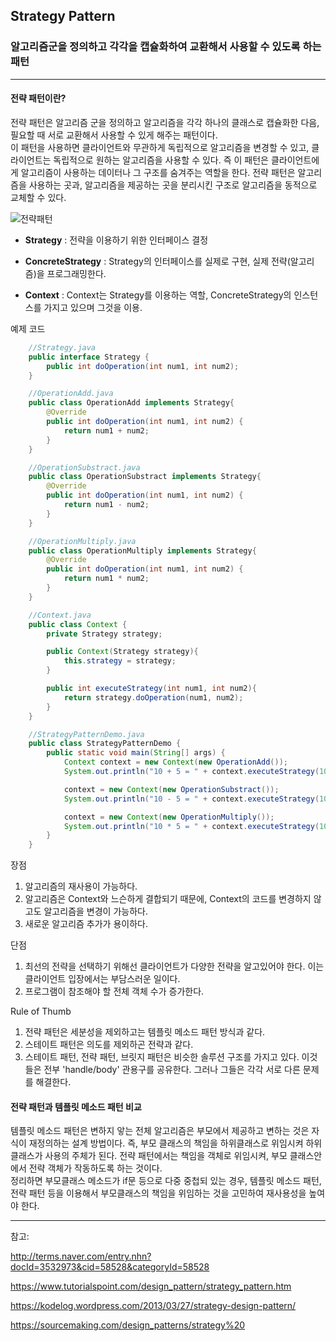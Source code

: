 ## Strategy Pattern
### 알고리즘군을 정의하고 각각을 캡슐화하여 교환해서 사용할 수 있도록 하는 패턴

-------

#### 전략 패턴이란?
전략 패턴은 알고리즘 군을 정의하고 알고리즘을 각각 하나의 클래스로 캡슐화한 다음, 필요할 때 서로 교환해서 사용할 수 있게 해주는 패턴이다.  
이 패턴을 사용하면 클라이언트와 무관하게 독립적으로 알고리즘을 변경할 수 있고, 클라이언트는 독립적으로 원하는 알고리즘을 사용할 수 있다. 즉 이 패턴은 클라이언트에게 알고리즘이 사용하는 데이터나 그 구조를 숨겨주는 역할을 한다. 전략 패턴은 알고리즘을 사용하는 곳과, 알고리즘을 제공하는 곳을 분리시킨 구조로 알고리즘을 동적으로 교체할 수 있다.

![전략패턴](https://sourcemaking.com/files/v2/content/patterns/Strategy1.svg)

- **Strategy** : 전략을 이용하기 위한 인터페이스 결정

- **ConcreteStrategy** : Strategy의 인터페이스를 실제로 구현, 실제 전략(알고리즘)을 프로그래밍한다.

- **Context** : Context는 Strategy를 이용하는 역할, ConcreteStrategy의 인스턴스를 가지고 있으며 그것을 이용.

예제 코드 
```java
    //Strategy.java
    public interface Strategy {
        public int doOperation(int num1, int num2);
    }

    //OperationAdd.java
    public class OperationAdd implements Strategy{
        @Override
        public int doOperation(int num1, int num2) {
            return num1 + num2;
        }
    }

    //OperationSubstract.java
    public class OperationSubstract implements Strategy{
        @Override
        public int doOperation(int num1, int num2) {
            return num1 - num2;
        }
    }

    //OperationMultiply.java
    public class OperationMultiply implements Strategy{
        @Override
        public int doOperation(int num1, int num2) {
            return num1 * num2;
        }
    }

    //Context.java
    public class Context {
        private Strategy strategy;

        public Context(Strategy strategy){
            this.strategy = strategy;
        }

        public int executeStrategy(int num1, int num2){
            return strategy.doOperation(num1, num2);
        }
    }

    //StrategyPatternDemo.java
    public class StrategyPatternDemo {
        public static void main(String[] args) {
            Context context = new Context(new OperationAdd());		
            System.out.println("10 + 5 = " + context.executeStrategy(10, 5));

            context = new Context(new OperationSubstract());		
            System.out.println("10 - 5 = " + context.executeStrategy(10, 5));

            context = new Context(new OperationMultiply());		
            System.out.println("10 * 5 = " + context.executeStrategy(10, 5));
        }
    }
```

장점
1. 알고리즘의 재사용이 가능하다. 
2. 알고리즘은 Context와 느슨하게 결합되기 때문에, Context의 코드를 변경하지 않고도 알고리즘을 변경이 가능하다. 
3. 새로운 알고리즘 추가가 용이하다. 

단점 
1. 최선의 전략을 선택하기 위해선 클라이언트가 다양한 전략을 알고있어야 한다. 이는 클라이언트 입장에서는 부담스러운 일이다.
2. 프로그램이 참조해야 할 전체 객체 수가 증가한다.

Rule of Thumb
1. 전략 패턴은 세분성을 제외하고는 템플릿 메소드 패턴 방식과 같다.
2. 스테이트 패턴은 의도를 제외하곤 전략과 같다.
3. 스테이트 패턴, 전략 패턴, 브릿지 패턴은 비슷한 솔루션 구조를 가지고 있다. 이것들은 전부 'handle/body' 관용구를 공유한다. 그러나 그들은 각각 서로 다른 문제를 해결한다.


#### 전략 패턴과 템플릿 메소드 패턴 비교
템플릿 메소드 패턴은 변하지 앟는 전체 알고리즘은 부모에서 제공하고 변하는 것은 자식이 재정의하는 설계 방법이다. 즉, 부모 클래스의 책임을 하위클래스로 위임시켜 하위클래스가 사용의 주체가 된다. 전략 패턴에서는 책임을 객체로 위임시켜, 부모 클래스안에서 전략 객체가 작동하도록 하는 것이다.  
정리하면 부모클래스 메소드가 if문 등으로 다중 중첩되 있는 경우, 템플릿 메소드 패턴, 전략 패턴 등을 이용해서 부모클래스의 책임을 위임하는 것을 고민하여 재사용성을 높여야 한다.

---------

참고:

http://terms.naver.com/entry.nhn?docId=3532973&cid=58528&categoryId=58528

https://www.tutorialspoint.com/design_pattern/strategy_pattern.htm

https://kodelog.wordpress.com/2013/03/27/strategy-design-pattern/

https://sourcemaking.com/design_patterns/strategy%20

